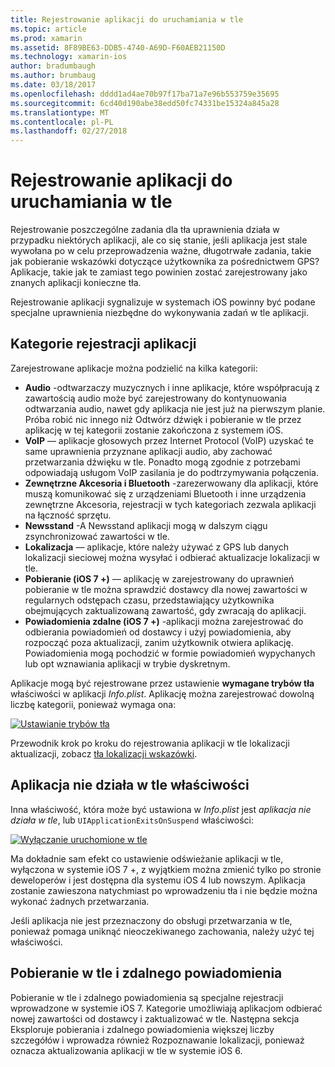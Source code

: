 ```yaml
---
title: Rejestrowanie aplikacji do uruchamiania w tle
ms.topic: article
ms.prod: xamarin
ms.assetid: 8F89BE63-DDB5-4740-A69D-F60AEB21150D
ms.technology: xamarin-ios
author: bradumbaugh
ms.author: brumbaug
ms.date: 03/18/2017
ms.openlocfilehash: dddd1ad4ae70b97f17ba71a7e96b553759e35695
ms.sourcegitcommit: 6cd40d190abe38edd50fc74331be15324a845a28
ms.translationtype: MT
ms.contentlocale: pl-PL
ms.lasthandoff: 02/27/2018
---
```

# <a name="registering-applications-to-run-in-the-background"></a>Rejestrowanie aplikacji do uruchamiania w tle

Rejestrowanie poszczególne zadania dla tła uprawnienia działa w przypadku niektórych aplikacji, ale co się stanie, jeśli aplikacja jest stale wywołana po w celu przeprowadzenia ważne, długotrwałe zadania, takie jak pobieranie wskazówki dotyczące użytkownika za pośrednictwem GPS? Aplikacje, takie jak te zamiast tego powinien zostać zarejestrowany jako znanych aplikacji konieczne tła.

Rejestrowanie aplikacji sygnalizuje w systemach iOS powinny być podane specjalne uprawnienia niezbędne do wykonywania zadań w tle aplikacji.

## <a name="application-registration-categories"></a>Kategorie rejestracji aplikacji

Zarejestrowane aplikacje można podzielić na kilka kategorii:

-  **Audio** -odtwarzaczy muzycznych i inne aplikacje, które współpracują z zawartością audio może być zarejestrowany do kontynuowania odtwarzania audio, nawet gdy aplikacja nie jest już na pierwszym planie. Próba robić nic innego niż Odtwórz dźwięk i pobieranie w tle przez aplikację w tej kategorii zostanie zakończona z systemem iOS.
-  **VoIP** — aplikacje głosowych przez Internet Protocol (VoIP) uzyskać te same uprawnienia przyznane aplikacji audio, aby zachować przetwarzania dźwięku w tle. Ponadto mogą zgodnie z potrzebami odpowiadają usługom VoIP zasilania je do podtrzymywania połączenia.
-  **Zewnętrzne Akcesoria i Bluetooth** -zarezerwowany dla aplikacji, które muszą komunikować się z urządzeniami Bluetooth i inne urządzenia zewnętrzne Akcesoria, rejestracji w tych kategoriach zezwala aplikacji na łączność sprzętu.
-  **Newsstand** -A Newsstand aplikacji mogą w dalszym ciągu zsynchronizować zawartości w tle.
-  **Lokalizacja** — aplikacje, które należy używać z GPS lub danych lokalizacji sieciowej można wysyłać i odbierać aktualizacje lokalizacji w tle.
-  **Pobieranie (iOS 7 +)** — aplikację w zarejestrowany do uprawnień pobieranie w tle można sprawdzić dostawcy dla nowej zawartości w regularnych odstępach czasu, przedstawiający użytkownika obejmujących zaktualizowaną zawartość, gdy zwracają do aplikacji.
-  **Powiadomienia zdalne (iOS 7 +)** -aplikacji można zarejestrować do odbierania powiadomień od dostawcy i użyj powiadomienia, aby rozpocząć poza aktualizacji, zanim użytkownik otwiera aplikację. Powiadomienia mogą pochodzić w formie powiadomień wypychanych lub opt wznawiania aplikacji w trybie dyskretnym.


Aplikacje mogą być rejestrowane przez ustawienie **wymagane trybów tła** właściwości w aplikacji *Info.plist*. Aplikację można zarejestrować dowolną liczbę kategorii, ponieważ wymaga ona:

 [ ![](registering-applications-to-run-in-background-images/bgmodes.png "Ustawianie trybów tła")](registering-applications-to-run-in-background-images/bgmodes.png)

Przewodnik krok po kroku do rejestrowania aplikacji w tle lokalizacji aktualizacji, zobacz [tła lokalizacji wskazówki](~/ios/app-fundamentals/backgrounding/ios-backgrounding-walkthroughs/location-walkthrough.md).

## <a name="application-does-not-run-in-background-property"></a>Aplikacja nie działa w tle właściwości

Inna właściwość, która może być ustawiona w *Info.plist* jest *aplikacja nie działa w tle*, lub `UIApplicationExitsOnSuspend` właściwości:

 [ ![](registering-applications-to-run-in-background-images/plist.png "Wyłączanie uruchomione w tle")](registering-applications-to-run-in-background-images/plist.png)

Ma dokładnie sam efekt co ustawienie odświeżanie aplikacji w tle, wyłączona w systemie iOS 7 +, z wyjątkiem można zmienić tylko po stronie deweloperów i jest dostępna dla systemu iOS 4 lub nowszym. Aplikacja zostanie zawieszona natychmiast po wprowadzeniu tła i nie będzie można wykonać żadnych przetwarzania.

Jeśli aplikacja nie jest przeznaczony do obsługi przetwarzania w tle, ponieważ pomaga uniknąć nieoczekiwanego zachowania, należy użyć tej właściwości.

## <a name="background-fetch-and-remote-notifications"></a>Pobieranie w tle i zdalnego powiadomienia

Pobieranie w tle i zdalnego powiadomienia są specjalne rejestracji wprowadzone w systemie iOS 7. Kategorie umożliwiają aplikacjom odbierać nowej zawartości od dostawcy i zaktualizować w tle. Następna sekcja Eksploruje pobierania i zdalnego powiadomienia większej liczby szczegółów i wprowadza również Rozpoznawanie lokalizacji, ponieważ oznacza aktualizowania aplikacji w tle w systemie iOS 6.
